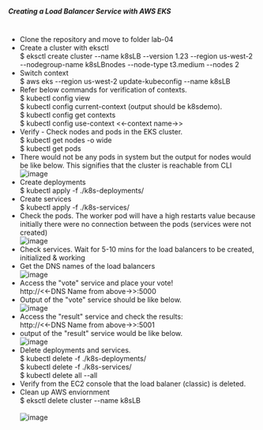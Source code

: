 ##### Creating a Load Balancer Service with AWS EKS <br/><br/>
* Clone the repository and move to folder lab-04 <br/>
* Create a cluster with eksctl <br/>
  $ eksctl create cluster --name k8sLB --version 1.23 --region us-west-2 --nodegroup-name k8sLBnodes --node-type t3.medium --nodes 2 <br/>
* Switch context <br/>
  $ aws eks --region us-west-2 update-kubeconfig --name k8sLB <br/>
* Refer below commands for verification of contexts.<br/> 
  $ kubectl config view <br/>
  $ kubectl config current-context (output should be k8sdemo). <br/>
  $ kubectl config get contexts <br/>
  $ kubectl config use-context <<-context name->> <br/>
* Verify - Check nodes and pods in the EKS cluster. <br/>
  $ kubectl get nodes -o wide <br/>
  $ kubectl get pods <br/>
* There would not be any pods in system but the output for nodes would be like below. This signifies that the cluster is reachable from CLI <br/>
  ![image](https://user-images.githubusercontent.com/92582005/203014906-d76dc9d2-8a56-4b60-b857-450a7907c172.png) <br/>
* Create deployments <br/>
  $ kubectl apply -f ./k8s-deployments/ <br/>
* Create services <br/>
  $ kubectl apply -f ./k8s-services/ <br/>
* Check the pods. The worker pod will have a high restarts value because initially there were no connection between the pods (services were not created) <br/>
  ![image](https://user-images.githubusercontent.com/92582005/203015881-ee0fb50f-96e7-4d0e-974b-2d07ceee4ce7.png) <br/>
* Check services. Wait for 5-10 mins for the load balancers to be created, initialized & working <br/>
* Get the DNS names of the load balancers <br/>
  ![image](https://user-images.githubusercontent.com/92582005/203016326-5be9c264-91c0-4485-ac7b-9d1a27e80eca.png) <br/>
* Access the "vote" service and place your vote! <br/>
  http://<<-DNS Name from above->>:5000 <br/>
* Output of the "vote" service should be like below. <br/>
  ![image](https://user-images.githubusercontent.com/92582005/203017190-35953dae-9864-4e3e-888c-3fad0e9ff496.png) <br/>
* Access the "result" service and check the results: <br/>
  http://<<-DNS Name from above->>:5001 <br/>
* output of the "result" service would be like below. <br/>
  ![image](https://user-images.githubusercontent.com/92582005/203017536-458ad56b-19b9-49de-b5ca-2da8d6f87a6a.png) <br/>
* Delete deployments and services. <br/>
  $ kubectl delete -f ./k8s-deployments/ <br/>
  $ kubectl delete -f ./k8s-services/ <br/>
  $ kubectl delete all --all <br/>
* Verify from the EC2 console that the load balaner (classic) is deleted. <br/>
* Clean up AWS enviornment <br/>
  $ eksctl delete cluster --name k8sLB <br/><br/>
![image](https://user-images.githubusercontent.com/92582005/203019675-03c94d76-f3c1-4622-bede-0ceaf44a74fe.png) <br/>
  
  


